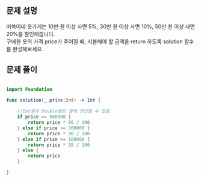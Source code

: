 ## 문제 설명
머쓱이네 옷가게는 10만 원 이상 사면 5%, 30만 원 이상 사면 10%, 50만 원 이상 사면 20%를 할인해줍니다.<br>
구매한 옷의 가격 price가 주어질 때, 지불해야 할 금액을 return 하도록 solution 함수를 완성해보세요.
<br>

## 문제 풀이

```swift

import Foundation

func solution(_ price:Int) -> Int {
    
    //Int형과 Double형은 함께 연산할 수 없음
    if price >= 500000 {
        return price * 80 / 100
    } else if price >= 300000 {
        return price * 90 / 100
    } else if price >= 100000 {
        return price * 95 / 100
    } else {
        return price
    }

}
```
